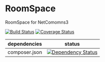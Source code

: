 RoomSpace
==============

RoomSpace for NetComomns3

[![Build Status](https://api.travis-ci.org/NetCommons3/RoomSpace.png?branch=master)](https://travis-ci.org/NetCommons3/RoomSpace)
[![Coverage Status](https://coveralls.io/repos/NetCommons3/RoomSpace/badge.png?branch=master)](https://coveralls.io/r/NetCommons3/RoomSpace?branch=master)

| dependencies  | status |
| ------------- | ------ |
| composer.json | [![Dependency Status](https://www.versioneye.com/user/projects/55cbbe9fc7d567000c000299/badge.png)](https://www.versioneye.com/user/projects/55cbbe9fc7d567000c000299) |
